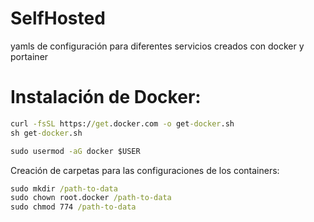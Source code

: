 # SelfHosted

yamls de configuración para diferentes servicios creados con docker y portainer

# Instalación de Docker:
```cmd
curl -fsSL https://get.docker.com -o get-docker.sh
sh get-docker.sh

sudo usermod -aG docker $USER
```

Creación de carpetas para las configuraciones de los containers:

```cmd
sudo mkdir /path-to-data
sudo chown root.docker /path-to-data
sudo chmod 774 /path-to-data
```